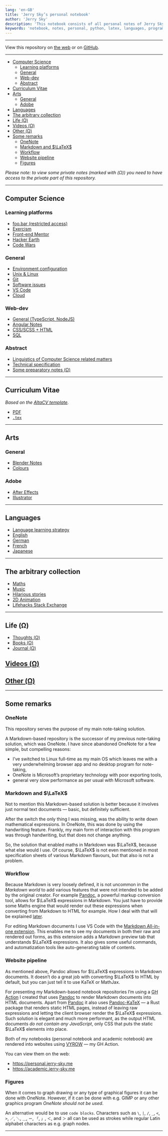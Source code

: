 ```yaml
---
lang: 'en-GB'
title: 'Jerry Sky’s personal notebook'
author: 'Jerry Sky'
description: 'This notebook consists of all personal notes of Jerry Sky including those not related to programming or computer science.'
keywords: 'notebook, notes, personal, python, latex, languages, programming, computer science, linux, jerry-sky'
---
```


---

View this repository on
[the web](https://personal.jerry-sky.me)
or on [GitHub](https://github.com/jerry-sky/personal-notebook).

---

- [Computer Science](#computer-science)
    - [Learning platforms](#learning-platforms)
    - [General](#general)
    - [Web-dev](#web-dev)
    - [Abstract](#abstract)
- [Curriculum Vitae](#curriculum-vitae)
- [Arts](#arts)
    - [General](#general-1)
    - [Adobe](#adobe)
- [Languages](#languages)
- [The arbitrary collection](#the-arbitrary-collection)
- [Life (Ω)](#life-ω)
- [Videos (Ω)](#videos-ω)
- [Other (Ω)](#other-ω)
- [Some remarks](#some-remarks)
    - [OneNote](#onenote)
    - [Markdown and $\LaTeX$](#markdown-and-latex)
    - [Workflow](#workflow)
    - [Website pipeline](#website-pipeline)
    - [Figures](#figures)

*Please note: to view some private notes (marked with (Ω)) you need to have access to the private part of this repository.*

---

## Computer Science

### Learning platforms

- [foo.bar \(restricted access\)](https://foobar.withgoogle.com/)
- [Exercism](https://exercism.io/)
- [Front-end Mentor](https://www.frontendmentor.io/)
- [Hacker Earth](https://www.hackerearth.com/practice/)
- [Code Wars](https://www.codewars.com/)

### General

- [Environment configuration](config/readme.md)
- [Unix & Linux](general/unix-linux.md)
- [Git](general/git-notes.md)
- [Software issues](general/software-issues.md)
- [VS Code](general/vs-code.md)
- [Cloud](general/cloud.md)

### Web-dev

- [General (TypeScript, NodeJS)](web-dev/general.md)
- [Angular Notes](web-dev/angular-notes.md)
- [CSS/SCSS + HTML](web-dev/css-scss-html-notes.md)
- [SQL](web-dev/sql-notes.md)

### Abstract

- [Linguistics of Computer Science related matters](general/linguistics-related-to-cs.md)
- [Technical specification](general/technical-specification.md)
- [Some preparatory notes (Ω)](private/preparatory/readme.md)

---

## Curriculum Vitae

*Based on the [AltaCV template](https://www.overleaf.com/latex/templates/altacv-template/trgqjpwnmtgv).*

- [PDF](cv/curriculum-vitae.pdf)
- [`.tex`](cv/curriculum-vitae.tex)

---

## Arts

### General

- [Blender Notes](arts/blender-notes.md)
- [Colours](arts/colour-notes.md)

### Adobe

- [After Effects](arts/adobe/after-effects.md)
- [Illustrator](arts/adobe/illustrator.md)

---

## Languages

- [Language learning strategy](languages/ll-strategy.md)
- [English](languages/english/readme.md)
- [German](languages/deutsch/readme.md)
- [French](languages/français/readme.md)
- [Japanese](languages/日本語/readme.md)

---

## The arbitrary collection

- [Maths](the-arbitrary-collection/arbitrary-math-snippets.md)
- [Music](the-arbitrary-collection/arbitrary-music-things.md)
- [Hilarious stories](the-arbitrary-collection/hilarious-stories.md)
- [2D Animation](the-arbitrary-collection/2d-animation.md)
- [Lifehacks Stack Exchange](https://lifehacks.stackexchange.com/)

---

## Life (Ω)

- [Thoughts (Ω)](private/life/thoughts/readme.md)
- [Books (Ω)](private/life/books/readme.md)
- [Journal (Ω)](private/life/journal/readme.md)

## [Videos (Ω)](private/videos/readme.md)

## [Other (Ω)](private/other/readme.md)

---

## Some remarks

[m-aio]: https://marketplace.visualstudio.com/items?itemName=yzhang.markdown-all-in-one
[pandoc]: https://pandoc.org
[pandoc-katex]: https://github.com/xu-cheng/pandoc-katex#readme
[vyrow]: https://github.com/jerry-sky/vyrow#readme

### OneNote

This repository serves the purpose of my main note-taking solution.

A Markdown-based repository is the successor of my previous note-taking solution,
which was OneNote.
I have since abandoned OneNote for a few simple, but compelling reasons:

- I’ve switched to Linux full-time as my main OS which leaves me with
    a very underwhelming browser app and no desktop program for note-taking,
- OneNote is Microsoft’s proprietary technology with poor exporting tools,
- general very slow performance as per usual with Microsoft software.

### Markdown and $\LaTeX$

Not to mention this Markdown-based solution is better because it involves
just normal text documents — basic, but definitely sufficient.

After the switch the only thing I was missing, was the ability to write down mathematical expressions.
In OneNote, this was done by using the handwriting feature.
Frankly, my main form of interaction with this program was through handwriting,
but that does not change anything.

So, the solution that enabled maths in Markdown was $\LaTeX$, because what else would I use.
Of course, $\LaTeX$ is not even mentioned in most specification sheets of various
Markdown flavours, but that also is not a problem.

### Workflow

Because Markdown is very loosely defined, it is not uncommon
in the *Markdown world* to add various features that were not
intended to be added by the original creator.
For example [Pandoc][pandoc], a powerful markup conversion tool,
allows for $\LaTeX$ expressions in Markdown.
You just have to provide some Maths engine that would
render out these expressions when converting from Markdown to HTML for example.
How I deal with that will be explained [later](#website-pipeline).

For editing Markdown documents I use VS Code with the
[Markdown All-in-one extension][m-aio].
This enables me to see my documents in both their raw and rendered out forms,
as this extension adds a Markdown preview tab that understands $\LaTeX$ expressions.
It also gives some useful commands, and automatization tools like auto-generating table of contents.

### Website pipeline

As mentioned above, Pandoc allows for $\LaTeX$ expressions in Markdown documents.
It doesn’t do a great job with converting $\LaTeX$ to HTML by default,
but you can just tell it to use KaTeX or MathJax.

For presenting my Markdown-based notebook repositories I’m using a [GH Action][vyrow]
I created that uses [Pandoc][pandoc] to render Markdown documents into HTML documents.
Apart from [Pandoc][pandoc] it also uses [Pandoc-KaTeX][pandoc-katex]
— a Rust package that renders static HTML pages, instead of leaving
raw expressions and letting the client browser render the $\LaTeX$ expressions.
Such solution is elegant and much more performant, as the output HTML documents
*do not contain any JavaScript*, only CSS that puts the static $\LaTeX$ elements into place.

Both of my notebooks (personal notebook and academic notebook) are rendered
into websites using [VYROW][vyrow] — my GH Action.

You can view them on the web:
- <https://personal.jerry-sky.me>
- <https://academic.jerry-sky.me>

### Figures

When it comes to graph drawing or any type of graphical figures it can be done with OneNote.
However, if it can be done with e.g. GIMP or any other graphics program *OneNote should not be used*.

An alternative would be to use `code blocks`.
Characters such as `\`, `|`, `/`, `_`, `<`, `>`, `／`, `＼`, `＿`, `ー`, `「`, `」`, `＜`, and `＞`
all can be used as strokes while regular Latin alphabet characters as e.g. graph nodes.

---
